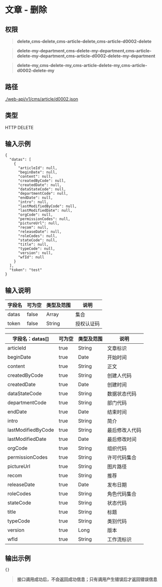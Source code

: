 # 文章 - 删除

## 权限

> **delete,cms-delete,cms-article-delete,cms-article-d0002-delete**

> **delete-my-department,cms-delete-my-department,cms-article-delete-my-department,cms-article-d0002-delete-my-department**

> **delete-my,cms-delete-my,cms-article-delete-my,cms-article-d0002-delete-my**

## 路径

[./web-api/v1/cms/article/d0002.json](./d0002.json)

## 类型

HTTP DELETE

## 输入示例

```
{
  "datas": [
    {
      "articleId": null,
      "beginDate": null,
      "content": null,
      "createdByCode": null,
      "createdDate": null,
      "dataStateCode": null,
      "departmentCode": null,
      "endDate": null,
      "intro": null,
      "lastModifiedByCode": null,
      "lastModifiedDate": null,
      "orgCode": null,
      "permissionCodes": null,
      "pictureUrl": null,
      "recom": null,
      "releaseDate": null,
      "roleCodes": null,
      "stateCode": null,
      "title": null,
      "typeCode": null,
      "version": null,
      "wfId": null
    }
  ],
  "token": "test"
}
```

## 输入说明

字段名|可为空|类型及范围|说明
---|---|---|---
datas|false|Array|集合
token|false|String|授权认证码

字段名：datas[]|可为空|类型及范围|说明
---|---|---|---
articleId|true|String|文章标识
beginDate|true|Date|开始时间
content|true|String|正文
createdByCode|true|String|创建人代码
createdDate|true|Date|创建时间
dataStateCode|true|String|数据状态代码
departmentCode|true|String|部门代码
endDate|true|Date|结束时间
intro|true|String|简介
lastModifiedByCode|true|String|最后修改人代码
lastModifiedDate|true|Date|最后修改时间
orgCode|true|String|组织代码
permissionCodes|true|String|许可代码集合
pictureUrl|true|String|图片路径
recom|true|String|推荐
releaseDate|true|Date|发布日期
roleCodes|true|String|角色代码集合
stateCode|true|String|状态代码
title|true|String|标题
typeCode|true|String|类别代码
version|true|Long|版本
wfId|true|String|工作流标识

## 输出示例

```
{}
```

> **接口调用成功后，不会返回成功信息；只有调用产生错误后才返回错误信息**